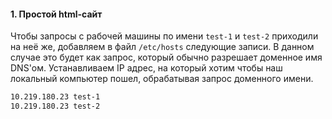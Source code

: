 #### **1. Простой html-сайт**
Чтобы запросы с рабочей машины по имени `test-1` и `test-2` приходили на неё же, добавляем в файл `/etc/hosts` следующие записи.
В данном случае это будет как запрос, который обычно разрешает доменное имя DNS'ом. Устанавливаем IP адрес, на который
хотим чтобы наш локальный компьютер пошел, обрабатывая запрос доменного имени.
```bash
10.219.180.23 test-1
10.219.180.23 test-2
```
